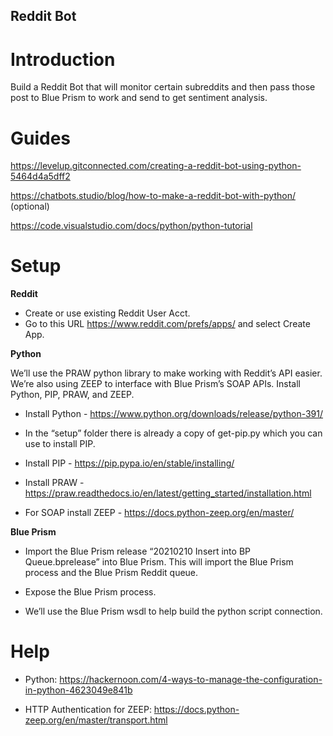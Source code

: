 ## Reddit Bot ##

# Introduction #

Build a Reddit Bot that will monitor certain subreddits and then pass those post to Blue Prism to work and send to get sentiment analysis. 

# Guides #

https://levelup.gitconnected.com/creating-a-reddit-bot-using-python-5464d4a5dff2

https://chatbots.studio/blog/how-to-make-a-reddit-bot-with-python/ (optional)

https://code.visualstudio.com/docs/python/python-tutorial


# Setup #
**Reddit**

- Create or use existing Reddit User Acct. 
- Go to this URL https://www.reddit.com/prefs/apps/ and select Create App.
	
**Python**

We’ll use the PRAW python library to make working with Reddit’s API easier. We’re also using ZEEP to interface with Blue Prism’s SOAP APIs.  Install Python, PIP, PRAW, and ZEEP.

- Install Python - https://www.python.org/downloads/release/python-391/

- In the “setup” folder there is already a copy of get-pip.py which you can use to install PIP.
- Install PIP - https://pip.pypa.io/en/stable/installing/
- Install PRAW - https://praw.readthedocs.io/en/latest/getting_started/installation.html

- For SOAP install ZEEP - https://docs.python-zeep.org/en/master/

**Blue Prism** 

- Import the Blue Prism release “20210210 Insert into BP Queue.bprelease” into Blue Prism. This will import the Blue Prism process and the Blue Prism Reddit queue.

- Expose the Blue Prism process.

- We’ll use the Blue Prism wsdl to help build the python script connection.

# Help #

- Python: https://hackernoon.com/4-ways-to-manage-the-configuration-in-python-4623049e841b
	
- HTTP Authentication for ZEEP: https://docs.python-zeep.org/en/master/transport.html

 
